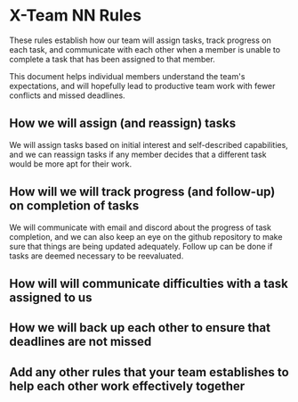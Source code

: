# X-Team NN Rules

These rules establish how our team will assign tasks,
track progress on each task, and communicate with each other 
when a member is unable to complete a task that has been assigned to that member.

This document helps individual members understand the team's expectations,
and will hopefully lead to productive team work with fewer conflicts
and missed deadlines.

## How we will assign (and reassign) tasks
We will assign tasks based on initial interest and self-described capabilities, and we can 
reassign tasks if any member decides that a different task would be more apt for their work.


## How will we will track progress (and follow-up) on completion of tasks
We will communicate with email and discord about the progress of task completion, and we 
can also keep an eye on the github repository to make sure that things are being updated 
adequately. Follow up can be done if tasks are deemed necessary to be reevaluated. 


## How will will communicate difficulties with a task assigned to us



## How we will back up each other to ensure that deadlines are not missed



## Add any other rules that your team establishes to help each other work effectively together



